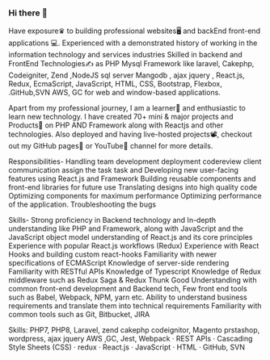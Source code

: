 ### Hi there 👋

<!--
**vinu12/vinu12** is a ✨ _special_ ✨ repository because its `README.md` (this file) appears on your GitHub profile.

Here are some ideas to get you started:

- 🔭 I’m currently working on ...
- 🌱 I’m currently learning ...
- 👯 I’m looking to collaborate on ...
- 🤔 I’m looking for help with ...
- 💬 Ask me about ...
- 📫 How to reach me: ...
- 😄 Pronouns: ...
- ⚡ Fun fact: ...
-->

Have exposure♛ to building professional websites🖥 and backEnd  front-end applications 💻. Experienced with a demonstrated history of working in the information technology and services industries Skilled in backend and FrontEnd Technologies✍️ as PHP Mysql Framework like laravel, Cakephp, Codeigniter, Zend ,NodeJS sql server Mangodb , ajax jquery , React.js, Redux, EcmaScript, JavaScript, HTML, CSS, Bootstrap, Flexbox, .GitHub,SVN AWS, GC  for web and window-based applications.

Apart from my professional journey, I am a learner📝 and enthusiastic to learn new technology. I have created 70+ mini & major projects and Products💼 on PHP AND Framework along with  Reactjs and other technologies. Also deployed and having live-hosted projects📽, checkout out my GitHub pages📒 or YouTube📲 channel for more details.

Responsibilities- Handling team development deployment codereview client communication assign the task task and Developing new user-facing features using React.js and Framework Building reusable components and front-end libraries for future use Translating designs into high quality code Optimizing components for maximum performance Optimizing performance of the application. Troubleshooting the bugs

Skills- Strong proficiency in Backend technology and In-depth understanding like PHP and Framework, along with JavaScript and the JavaScript object model  understanding of React.js and its core principles Experience with popular React.js workflows (Redux) Experience with React Hooks and building custom react-hooks Familiarity with newer specifications of ECMAScript Knowledge of server-side rendering Familiarity with RESTful APIs Knowledge of Typescript Knowledge of Redux middleware such as Redux Saga & Redux Thunk Good Understanding with common front-end development and Backend tech, Few  front end tools such as Babel, Webpack, NPM, yarn etc. Ability to understand business requirements and translate them into technical requirements Familiarity with common tools such as Git, Bitbucket, JIRA

Skills: PHP7, PHP8, Laravel, zend cakephp codeignitor, Magento prstashop, wordpress, ajax jquery AWS ,GC, Jest, Webpack · REST APIs · Cascading Style Sheets (CSS) · redux · React.js · JavaScript · HTML · GitHub, SVN
